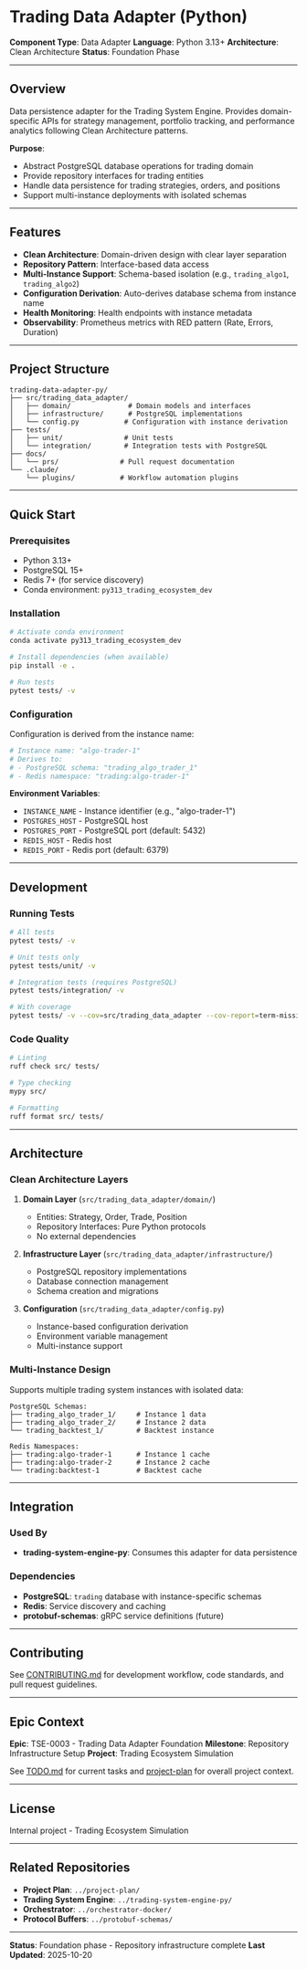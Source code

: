 # Trading Data Adapter (Python)

**Component Type**: Data Adapter
**Language**: Python 3.13+
**Architecture**: Clean Architecture
**Status**: Foundation Phase

---

## Overview

Data persistence adapter for the Trading System Engine. Provides domain-specific APIs for strategy management, portfolio tracking, and performance analytics following Clean Architecture patterns.

**Purpose**:
- Abstract PostgreSQL database operations for trading domain
- Provide repository interfaces for trading entities
- Handle data persistence for trading strategies, orders, and positions
- Support multi-instance deployments with isolated schemas

---

## Features

- **Clean Architecture**: Domain-driven design with clear layer separation
- **Repository Pattern**: Interface-based data access
- **Multi-Instance Support**: Schema-based isolation (e.g., `trading_algo1`, `trading_algo2`)
- **Configuration Derivation**: Auto-derives database schema from instance name
- **Health Monitoring**: Health endpoints with instance metadata
- **Observability**: Prometheus metrics with RED pattern (Rate, Errors, Duration)

---

## Project Structure

```
trading-data-adapter-py/
├── src/trading_data_adapter/
│   ├── domain/              # Domain models and interfaces
│   ├── infrastructure/      # PostgreSQL implementations
│   └── config.py           # Configuration with instance derivation
├── tests/
│   ├── unit/               # Unit tests
│   └── integration/        # Integration tests with PostgreSQL
├── docs/
│   └── prs/               # Pull request documentation
└── .claude/
    └── plugins/           # Workflow automation plugins
```

---

## Quick Start

### Prerequisites

- Python 3.13+
- PostgreSQL 15+
- Redis 7+ (for service discovery)
- Conda environment: `py313_trading_ecosystem_dev`

### Installation

```bash
# Activate conda environment
conda activate py313_trading_ecosystem_dev

# Install dependencies (when available)
pip install -e .

# Run tests
pytest tests/ -v
```

### Configuration

Configuration is derived from the instance name:

```python
# Instance name: "algo-trader-1"
# Derives to:
# - PostgreSQL schema: "trading_algo_trader_1"
# - Redis namespace: "trading:algo-trader-1"
```

**Environment Variables**:
- `INSTANCE_NAME` - Instance identifier (e.g., "algo-trader-1")
- `POSTGRES_HOST` - PostgreSQL host
- `POSTGRES_PORT` - PostgreSQL port (default: 5432)
- `REDIS_HOST` - Redis host
- `REDIS_PORT` - Redis port (default: 6379)

---

## Development

### Running Tests

```bash
# All tests
pytest tests/ -v

# Unit tests only
pytest tests/unit/ -v

# Integration tests (requires PostgreSQL)
pytest tests/integration/ -v

# With coverage
pytest tests/ -v --cov=src/trading_data_adapter --cov-report=term-missing
```

### Code Quality

```bash
# Linting
ruff check src/ tests/

# Type checking
mypy src/

# Formatting
ruff format src/ tests/
```

---

## Architecture

### Clean Architecture Layers

1. **Domain Layer** (`src/trading_data_adapter/domain/`)
   - Entities: Strategy, Order, Trade, Position
   - Repository Interfaces: Pure Python protocols
   - No external dependencies

2. **Infrastructure Layer** (`src/trading_data_adapter/infrastructure/`)
   - PostgreSQL repository implementations
   - Database connection management
   - Schema creation and migrations

3. **Configuration** (`src/trading_data_adapter/config.py`)
   - Instance-based configuration derivation
   - Environment variable management
   - Multi-instance support

### Multi-Instance Design

Supports multiple trading system instances with isolated data:

```
PostgreSQL Schemas:
├── trading_algo_trader_1/     # Instance 1 data
├── trading_algo_trader_2/     # Instance 2 data
└── trading_backtest_1/        # Backtest instance

Redis Namespaces:
├── trading:algo-trader-1      # Instance 1 cache
├── trading:algo-trader-2      # Instance 2 cache
└── trading:backtest-1         # Backtest cache
```

---

## Integration

### Used By
- **trading-system-engine-py**: Consumes this adapter for data persistence

### Dependencies
- **PostgreSQL**: `trading` database with instance-specific schemas
- **Redis**: Service discovery and caching
- **protobuf-schemas**: gRPC service definitions (future)

---

## Contributing

See [CONTRIBUTING.md](CONTRIBUTING.md) for development workflow, code standards, and pull request guidelines.

---

## Epic Context

**Epic**: TSE-0003 - Trading Data Adapter Foundation
**Milestone**: Repository Infrastructure Setup
**Project**: Trading Ecosystem Simulation

See [TODO.md](TODO.md) for current tasks and [project-plan](../project-plan/) for overall project context.

---

## License

Internal project - Trading Ecosystem Simulation

---

## Related Repositories

- **Project Plan**: `../project-plan/`
- **Trading System Engine**: `../trading-system-engine-py/`
- **Orchestrator**: `../orchestrator-docker/`
- **Protocol Buffers**: `../protobuf-schemas/`

---

**Status**: Foundation phase - Repository infrastructure complete
**Last Updated**: 2025-10-20
